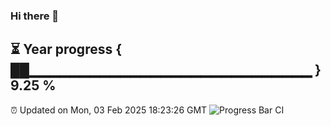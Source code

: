 ### Hi there 👋
⏳ Year progress { ██▁▁▁▁▁▁▁▁▁▁▁▁▁▁▁▁▁▁▁▁▁▁▁▁▁▁▁▁ } 9.25 %
---
⏰ Updated on Mon, 03 Feb 2025 18:23:26 GMT
![Progress Bar CI](https://github.com/liununu/liununu/workflows/Progress%20Bar%20CI/badge.svg)
